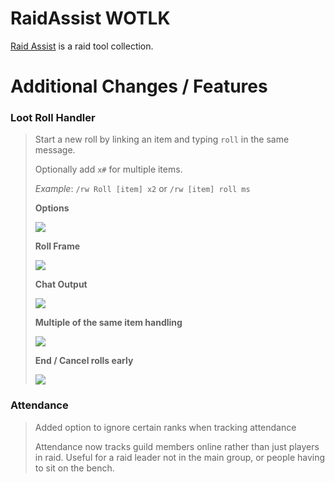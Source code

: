 # RaidAssist WOTLK 

[Raid Assist](https://www.curseforge.com/wow/addons/raid-assist) is a raid tool collection. 


# Additional Changes / Features

### **Loot Roll Handler**
>Start a new roll by linking an item and typing `roll` in the same message. 
>
>Optionally add `x#` for multiple items. 
>
>*Example*: `/rw Roll [item] x2` or `/rw [item] roll ms`
>
>**Options**
>
>![](https://i.imgur.com/5qdCNuw.png)
>
>**Roll Frame**
>
>![](https://i.imgur.com/3r3xLIl.png)
>
>**Chat Output**
>
>![](https://i.imgur.com/xIZBghF.png)
>
>**Multiple of the same item handling**
>
>![](https://i.imgur.com/Ulju2tm.png)
>
>**End / Cancel rolls early**
>
>![](https://i.imgur.com/GGk5yQz.png)


### Attendance
>Added option to ignore certain ranks when tracking attendance
>
>Attendance now tracks guild members online rather than just players in raid. Useful for a raid leader not in the main group, or people having to sit on the bench.